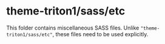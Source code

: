 # theme-triton1/sass/etc

This folder contains miscellaneous SASS files. Unlike `"theme-triton1/sass/etc"`, these files
need to be used explicitly.
